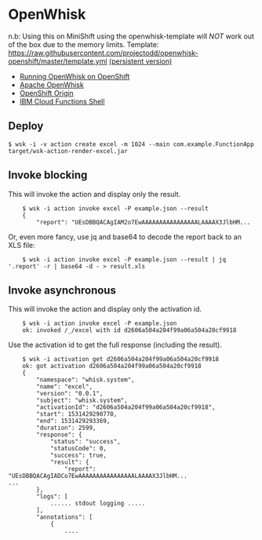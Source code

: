 # OpenWhisk #

n.b: Using this on MiniShift using the openwhisk-template will *NOT* work out of the box due to the memory limits. Template: https://raw.githubusercontent.com/projectodd/openwhisk-openshift/master/template.yml [(persistent version)](https://raw.githubusercontent.com/projectodd/openwhisk-openshift/master/persistent-template.yml)

* [Running OpenWhisk on OpenShift](https://github.com/projectodd/openwhisk-openshift)
* [Apache OpenWhisk](https://openwhisk.apache.org/)
* [OpenShift Origin](https://github.com/openshift/origin)
* [IBM Cloud Functions Shell](https://github.com/ibm-functions/shell)

## Deploy ##
``
$ wsk -i -v action create excel -m 1024 --main com.example.FunctionApp target/wsk-action-render-excel.jar
``
    
## Invoke blocking ##
This will invoke the action and display only the result.
```
    $ wsk -i action invoke excel -P example.json --result
    {
        "report": "UEsDBBQACAgIAM2o7EwAAAAAAAAAAAAAAAALAAAAX3JlbHM...
```
Or, even more fancy, use jq and base64 to decode the report back to an XLS file:
```
    $ wsk -i action invoke excel -P example.json --result | jq '.report' -r | base64 -d - > result.xls
```

## Invoke asynchronous ##
This will invoke the action and display only the activation id.
```
    $ wsk -i action invoke excel -P example.json 
    ok: invoked /_/excel with id d2606a504a204f99a06a504a20cf9918
```
Use the activation id to get the full response (including the result).
```
    $ wsk -i activation get d2606a504a204f99a06a504a20cf9918
    ok: got activation d2606a504a204f99a06a504a20cf9918
    {
        "namespace": "whisk.system",
        "name": "excel",
        "version": "0.0.1",
        "subject": "whisk.system",
        "activationId": "d2606a504a204f99a06a504a20cf9918",
        "start": 1531429290770,
        "end": 1531429293369,
        "duration": 2599,
        "response": {
            "status": "success",
            "statusCode": 0,
            "success": true,
            "result": {
                "report": "UEsDBBQACAgIADCo7EwAAAAAAAAAAAAAAAALAAAAX3JlbHM...
...
        },
        "logs": [
            ...... stdout logging .....
        ],
        "annotations": [
            {
                ....
```
